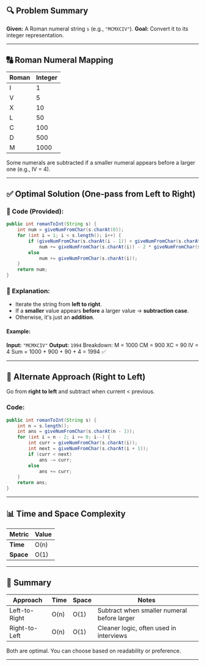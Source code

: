 ## 🔍 Problem Summary

**Given:** A Roman numeral string `s` (e.g., `"MCMXCIV"`).
**Goal:** Convert it to its integer representation.

---

## 🔠 Roman Numeral Mapping

| Roman | Integer |
| ----- | ------- |
| I     | 1       |
| V     | 5       |
| X     | 10      |
| L     | 50      |
| C     | 100     |
| D     | 500     |
| M     | 1000    |

Some numerals are subtracted if a smaller numeral appears before a larger one (e.g., IV = 4).

---

## ✅ Optimal Solution (One-pass from Left to Right)

### 🔧 Code (Provided):

```java
public int romanToInt(String s) {
    int num = giveNumFromChar(s.charAt(0));
    for (int i = 1; i < s.length(); i++) {
        if (giveNumFromChar(s.charAt(i - 1)) < giveNumFromChar(s.charAt(i)))
            num += giveNumFromChar(s.charAt(i)) - 2 * giveNumFromChar(s.charAt(i - 1));
        else
            num += giveNumFromChar(s.charAt(i));
    }
    return num;
}
```

### 🔹 Explanation:

* Iterate the string from **left to right**.
* If a **smaller** value appears **before** a larger value → **subtraction case**.
* Otherwise, it's just an **addition**.

#### Example:

**Input:** `"MCMXCIV"`
**Output:** `1994`
Breakdown:
M = 1000
CM = 900
XC = 90
IV = 4
Sum = 1000 + 900 + 90 + 4 = 1994 ✅

---

## 🔁 Alternate Approach (Right to Left)

Go from **right to left** and subtract when current < previous.

### Code:

```java
public int romanToInt(String s) {
    int n = s.length();
    int ans = giveNumFromChar(s.charAt(n - 1));
    for (int i = n - 2; i >= 0; i--) {
        int curr = giveNumFromChar(s.charAt(i));
        int next = giveNumFromChar(s.charAt(i + 1));
        if (curr < next)
            ans -= curr;
        else
            ans += curr;
    }
    return ans;
}
```

---

## 📊 Time and Space Complexity

| Metric    | Value |
| --------- | ----- |
| **Time**  | O(n)  |
| **Space** | O(1)  |

---

## 🧠 Summary

| Approach      | Time | Space | Notes                                       |
| ------------- | ---- | ----- | ------------------------------------------- |
| Left-to-Right | O(n) | O(1)  | Subtract when smaller numeral before larger |
| Right-to-Left | O(n) | O(1)  | Cleaner logic, often used in interviews     |

Both are optimal. You can choose based on readability or preference.

---
